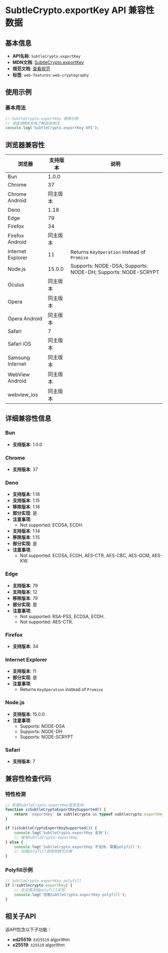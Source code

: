 # SubtleCrypto.exportKey API 兼容性数据

## 基本信息

- **API名称**: `SubtleCrypto.exportKey`
- **MDN文档**: [SubtleCrypto.exportKey](https://developer.mozilla.org/docs/Web/API/SubtleCrypto/exportKey)
- **规范文档**: [查看规范](https://w3c.github.io/webcrypto/#SubtleCrypto-method-exportKey)
- **标签**: `web-features:web-cryptography`

## 使用示例

### 基本用法

```javascript
// SubtleCrypto.exportKey 使用示例
// 请查阅MDN文档了解具体用法
console.log('SubtleCrypto.exportKey API');
```

## 浏览器兼容性

| 浏览器 | 支持版本 | 说明 |
|--------|----------|------|
| Bun | 1.0.0 |  |
| Chrome | 37 |  |
| Chrome Android | 同主版本 |  |
| Deno | 1.18 |  |
| Edge | 79 |  |
| Firefox | 34 |  |
| Firefox Android | 同主版本 |  |
| Internet Explorer | 11 | Returns `KeyOperation` instead of `Promise` |
| Node.js | 15.0.0 | Supports: NODE-DSA; Supports: NODE-DH; Supports: NODE-SCRYPT |
| Oculus | 同主版本 |  |
| Opera | 同主版本 |  |
| Opera Android | 同主版本 |  |
| Safari | 7 |  |
| Safari iOS | 同主版本 |  |
| Samsung Internet | 同主版本 |  |
| WebView Android | 同主版本 |  |
| webview_ios | 同主版本 |  |

## 详细兼容性信息

### Bun

- **支持版本**: 1.0.0

### Chrome

- **支持版本**: 37

### Deno

- **支持版本**: 1.18
- **支持版本**: 1.15
- **移除版本**: 1.18
- **部分实现**: 是
- **注意事项**:
  - Not supported: ECDSA, ECDH.
- **支持版本**: 1.14
- **移除版本**: 1.15
- **部分实现**: 是
- **注意事项**:
  - Not supported: ECDSA, ECDH, AES-CTR, AES-CBC, AES-GCM, AES-KW.

### Edge

- **支持版本**: 79
- **支持版本**: 12
- **移除版本**: 79
- **部分实现**: 是
- **注意事项**:
  - Not supported: RSA-PSS, ECDSA, ECDH.
  - Not supported: AES-CTR.

### Firefox

- **支持版本**: 34

### Internet Explorer

- **支持版本**: 11
- **部分实现**: 是
- **注意事项**:
  - Returns `KeyOperation` instead of `Promise`

### Node.js

- **支持版本**: 15.0.0
- **注意事项**:
  - Supports: NODE-DSA
  - Supports: NODE-DH
  - Supports: NODE-SCRYPT

### Safari

- **支持版本**: 7

## 兼容性检查代码

### 特性检测

```javascript
// 检查SubtleCrypto.exportKey是否支持
function isSubtleCryptoExportKeySupported() {
    return 'exportKey' in subtlecrypto && typeof subtlecrypto.exportKey === 'function';
}

if (isSubtleCryptoExportKeySupported()) {
    console.log('SubtleCrypto.exportKey 支持');
    // 使用SubtleCrypto.exportKey
} else {
    console.log('SubtleCrypto.exportKey 不支持，需要polyfill');
    // 加载polyfill或使用替代方案
}
```

### Polyfill示例

```javascript
// SubtleCrypto.exportKey polyfill
if (!subtlecrypto.exportKey) {
    // 在这里添加polyfill实现
    console.log('加载SubtleCrypto.exportKey polyfill');
}
```

## 相关子API

该API包含以下子功能：

- **ed25519**: `Ed25519` algorithm
- **x25519**: `X25519` algorithm

